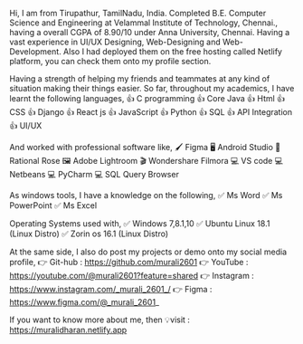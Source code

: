 Hi, I am from Tirupathur, TamilNadu, India. Completed B.E. Computer Science and Engineering at Velammal Institute of Technology, Chennai., having a overall CGPA of 8.90/10 under Anna University, Chennai. Having a vast experience in UI/UX Designing, Web-Designing and Web-Development. Also I had deployed them on the free hosting called Netlify platform, you can check them onto my profile section.

Having a strength of helping my friends and teammates at any kind of situation making their things easier. So far, throughout my academics, I have learnt the following languages,
👍 C programming
👍 Core Java
👍 Html
👍 CSS
👍 Django
👍 React js
👍 JavaScript
👍 Python
👍 SQL
👍 API Integration
👍 UI/UX

And worked with professional software like,
🖌️ Figma
🖥️ Android Studio
💭 Rational Rose
🖼️ Adobe Lightroom
🎬 Wondershare Filmora
💻 VS code
💻 Netbeans
💻 PyCharm
💻 SQL Query Browser

As windows tools, I have a knowledge on the following,
✅ Ms Word
✅ Ms PowerPoint
✅ Ms Excel

Operating Systems used with,
✅ Windows 7,8.1,10
✅ Ubuntu Linux 18.1 (Linux Distro)
✅ Zorin os 16.1 (Linux Distro)

At the same side, I also do post my projects or demo onto my social media profile,
👉 Git-hub : https://github.com/murali2601
👉 YouTube : https://youtube.com/@murali2601?feature=shared
👉 Instagram : https://www.instagram.com/_murali_2601_/
👉 Figma : https://www.figma.com/@_murali_2601_

If you want to know more about me,
then 💡visit : https://muralidharan.netlify.app
